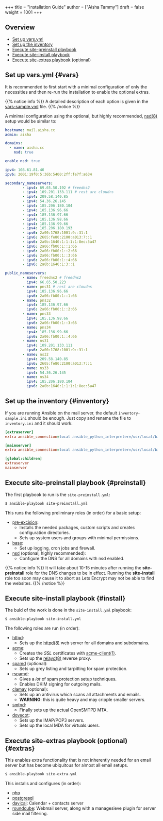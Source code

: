 +++
title = "Installation Guide"
author = ["Aisha Tammy"]
draft = false
weight = 1001
+++

## Overview
- [Set up vars.yml](#vars)
- [Set up the inventory](#inventory)
- [Execute site-preinstall playbook](#preinstall)
- [Execute site-install playbook](#install)
- [Execute site-extras playbook](#extras) (optional)

## Set up vars.yml {#vars}

It is recommended to first start with a minimal configuration of only the necessities and then re-run the installation to enable the optional extras.

{{% notice info %}}
A detailed description of each option is given in the [vars-sample.yml](https://github.com/Excision-Mail/Excision-Mail/blob/master/vars-sample.yml) file.
{{% /notice %}}

A minimal configuration using the optional, but highly recommended, [nsd(8)](https://man.openbsd.org/nsd.8) setup would be similar to:

```yml
hostname: mail.aisha.cc
admin: aisha

domains:
  - name: aisha.cc
    nsd: true

enable_nsd: true

ipv4: 108.61.81.40
ipv6: 2001:19f0:5:36b:5400:2ff:fe7f:a634

secondary_nameservers:
        - ipv4: 69.65.50.192 # freedns2
        - ipv4: 109.201.133.111 # rest are cloudns
        - ipv4: 209.58.140.85
        - ipv4: 54.36.26.145
        - ipv4: 185.206.180.104
        - ipv4: 185.136.96.66
        - ipv4: 185.136.97.66
        - ipv4: 185.136.98.66
        - ipv4: 185.136.99.66
        - ipv4: 185.206.180.193
        - ipv6: 2a00:1768:1001:9::31:1
        - ipv6: 2605:fe80:2100:a013:7::1
        - ipv6: 2a0b:1640:1:1:1:1:8ec:5a47
        - ipv6: 2a06:fb00:1::1:66
        - ipv6: 2a06:fb00:1::2:66
        - ipv6: 2a06:fb00:1::3:66
        - ipv6: 2a06:fb00:1::4:66
        - ipv6: 2a0b:1640:1:3::1

public_nameservers:
        - name: freedns2 # freedns2
          ipv4: 66.65.50.223
        - name: pns31 # rest are cloudns
          ipv4: 185.136.96.66
          ipv6: 2a06:fb00:1::1:66
        - name: pns32
          ipv4: 185.136.97.66
          ipv6: 2a06:fb00:1::2:66
        - name: pns33
          ipv4: 185.136.98.66
          ipv6: 2a06:fb00:1::3:66
        - name: pns34
          ipv4: 185.136.99.66
          ipv6: 2a06:fb00:1::4:66
        - name: ns31
          ipv4: 109.201.133.111
          ipv6: 2a00:1768:1001:9::31:1 
        - name: ns32
          ipv4: 209.58.140.85
          ipv6: 2605:fe80:2100:a013:7::1 
        - name: ns33
          ipv4: 54.36.26.145
        - name: ns34
          ipv4: 185.206.180.104
          ipv6: 2a0b:1640:1:1:1:1:8ec:5a47 
```

## Set up the inventory {#inventory}

If you are running Ansible on the mail server, the default `inventory-sample.ini` should be enough. Just copy and rename the file to `inventory.ini` and it should work.

```ini
[extraserver]
extra ansible_connection=local ansible_python_interpreter=/usr/local/bin/python3

[mainserver]
extra ansible_connection=local ansible_python_interpreter=/usr/local/bin/python3

[global:children]
extraserver
mainserver
```

## Execute site-preinstall playbook {#preinstall}

The first playbook to run is the `site-preinstall.yml`:

```sh
$ ansible-playbook site-preinstall.yml
```

This runs the following preliminary roles (in order) for a basic setup:

- [pre-excision](pre_excision):
    - Installs the needed packages, custom scripts and creates configuration directories.
    - Sets up system users and groups with minimal permissions.
- [base](base):
    - Set up logging, cron jobs and firewall.
- [nsd](nsd) (optional, highly recommended):
    - Configure the DNS for all domains with nsd enabled.

{{% notice info %}}
It will take about 10-15 minutes after running the **site-preinstall** role for the DNS changes to be in effect. Running the **site-install** role too soon may cause it to abort as Lets Encrypt may not be able to find the websites.
{{% /notice %}}

## Execute site-install playbook {#install}

The buld of the work is done in the `site-install.yml` playbook:

```sh
$ ansible-playbook site-install.yml
```

The following roles are run (in order):

- [httpd](httpd):
    - Sets up the [httpd(8)](https://man.openbsd.org/man8/httpd.8) web server for all domains and subdomains.
- [acme](acme):
    - Creates the *SSL* certificates with [acme-client(1)](https://man.openbsd.org/man1/acme-client.1).
    - Sets up the [relayd(8)](https://man.openbsd.org/man8/relayd.8) reverse proxy.
- [spamd](spamd) (optional):
    - Sets up grey listing and tarpitting for spam protection.
- [rspamd](rspamd):
    - Gives a *lot* of spam protection setup techniques.
    - Enables DKIM signing for outgoing mails.
- [clamav](clamav) (optional):
    - Sets up an antivirus which scans all attachments and emails.
    - **WARNING**: this is quite heavy and may cripple smaller servers.
- [smtpd](smtpd):
    - Finally sets up the actual OpenSMTPD MTA.
- [dovecot](dovecot):
    - Sets up the IMAP/POP3 servers.
    - Sets up the local MDA for virtuals users.

## Execute site-extras playbook (optional) {#extras}

This enables extra functionality that is not inherently needed for an email server but has become ubiquitous for almost all email setups.

```sh
$ ansible-playbook site-extra.yml
```

This installs and configures (in order):

- [php](php)
- [postgresql](postgresql)
- [davical](davical): Calendar + contacts server
- [roundcube](roundcube): Webmail server, along with a managesieve plugin for server side mail filtering.
